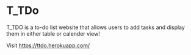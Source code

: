 # T_TDo

T_TDO is a to-do list website that allows users to add tasks and display them in either table or calender view!

Visit https://ttdo.herokuapp.com/
